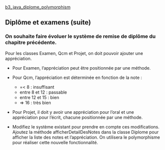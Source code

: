 [b3_java_diplome_polymorphism](https://spoonless.github.io/epsi-b3-java/polymorphisme.html#exercice)

## Diplôme et examens (suite)

### On souhaite faire évoluer le système de remise de diplôme du chapitre précédente.

 Pour les classes Examen, Qcm et Projet, on doit pouvoir ajouter une appréciation.

* Pour Examen, l’appréciation peut être positionnée par une méthode.

* Pour Qcm, l’appréciation est déterminée en fonction de la note :

   - =< 8 : insuffisant
   - entre 8 et 12 : passable
   - entre 12 et 15 : bien
   -  => 16 : très bien

* Pour Projet, il doit y avoir une appréciation pour l’oral et une appréciation pour l’écrit, 
   chacune positionnée par une méthode.

* Modifiez le système existant pour prendre en compte ces modifications.
Ajoutez la méthode afficherDetailDesNotes dans la classe Diplome pour afficher la liste des notes et l’appréciation. 
On utilisera le polymorphisme pour réaliser cette nouvelle fonctionnalité.
